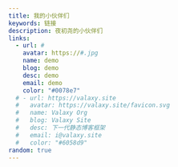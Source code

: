```yaml
---
title: 我的小伙伴们
keywords: 链接
description: 夜初尧的小伙伴们
links:
  - url: #
    avatar: https://#.jpg
    name: demo
    blog: demo
    desc: demo
    email: demo
    color: "#0078e7"
  # - url: https://valaxy.site
  #   avatar: https://valaxy.site/favicon.svg
  #   name: Valaxy Org
  #   blog: Valaxy Site
  #   desc: 下一代静态博客框架
  #   email: i@valaxy.site
  #   color: "#6058d9"
random: true
---
```


<YunLinks :links="frontmatter.links" :random="frontmatter.random" errorImg="https://cdn.yunyoujun.cn/img/avatar/none.jpg" />
